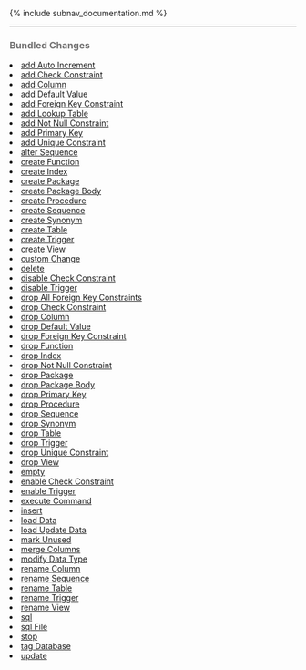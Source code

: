 <!-- ====================================================== -->
<!-- GENERATED BY ChangeDocGenerator DO NOT MODIFY MANUALLY -->
<!-- ====================================================== -->

{% include subnav_documentation.md %}

<hr>
<h3 style='color: #747373'>Bundled Changes</h3>

<li><a href='add_auto_increment.html'><span>add Auto Increment</span></a></li>
<li><a href='add_check_constraint.html'><span>add Check Constraint</span></a></li>
<li><a href='add_column.html'><span>add Column</span></a></li>
<li><a href='add_default_value.html'><span>add Default Value</span></a></li>
<li><a href='add_foreign_key_constraint.html'><span>add Foreign Key Constraint</span></a></li>
<li><a href='add_lookup_table.html'><span>add Lookup Table</span></a></li>
<li><a href='add_not_null_constraint.html'><span>add Not Null Constraint</span></a></li>
<li><a href='add_primary_key.html'><span>add Primary Key</span></a></li>
<li><a href='add_unique_constraint.html'><span>add Unique Constraint</span></a></li>
<li><a href='alter_sequence.html'><span>alter Sequence</span></a></li>
<li><a href='create_function.html'><span>create Function</span></a></li>
<li><a href='create_index.html'><span>create Index</span></a></li>
<li><a href='create_package.html'><span>create Package</span></a></li>
<li><a href='create_package_body.html'><span>create Package Body</span></a></li>
<li><a href='create_procedure.html'><span>create Procedure</span></a></li>
<li><a href='create_sequence.html'><span>create Sequence</span></a></li>
<li><a href='create_synonym.html'><span>create Synonym</span></a></li>
<li><a href='create_table.html'><span>create Table</span></a></li>
<li><a href='create_trigger.html'><span>create Trigger</span></a></li>
<li><a href='create_view.html'><span>create View</span></a></li>
<li><a href='custom_change.html'><span>custom Change</span></a></li>
<li><a href='delete.html'><span>delete</span></a></li>
<li><a href='disable_check_constraint.html'><span>disable Check Constraint</span></a></li>
<li><a href='disable_trigger.html'><span>disable Trigger</span></a></li>
<li><a href='drop_all_foreign_key_constraints.html'><span>drop All Foreign Key Constraints</span></a></li>
<li><a href='drop_check_constraint.html'><span>drop Check Constraint</span></a></li>
<li><a href='drop_column.html'><span>drop Column</span></a></li>
<li><a href='drop_default_value.html'><span>drop Default Value</span></a></li>
<li><a href='drop_foreign_key_constraint.html'><span>drop Foreign Key Constraint</span></a></li>
<li><a href='drop_function.html'><span>drop Function</span></a></li>
<li><a href='drop_index.html'><span>drop Index</span></a></li>
<li><a href='drop_not_null_constraint.html'><span>drop Not Null Constraint</span></a></li>
<li><a href='drop_package.html'><span>drop Package</span></a></li>
<li><a href='drop_package_body.html'><span>drop Package Body</span></a></li>
<li><a href='drop_primary_key.html'><span>drop Primary Key</span></a></li>
<li><a href='drop_procedure.html'><span>drop Procedure</span></a></li>
<li><a href='drop_sequence.html'><span>drop Sequence</span></a></li>
<li><a href='drop_synonym.html'><span>drop Synonym</span></a></li>
<li><a href='drop_table.html'><span>drop Table</span></a></li>
<li><a href='drop_trigger.html'><span>drop Trigger</span></a></li>
<li><a href='drop_unique_constraint.html'><span>drop Unique Constraint</span></a></li>
<li><a href='drop_view.html'><span>drop View</span></a></li>
<li><a href='empty.html'><span>empty</span></a></li>
<li><a href='enable_check_constraint.html'><span>enable Check Constraint</span></a></li>
<li><a href='enable_trigger.html'><span>enable Trigger</span></a></li>
<li><a href='execute_command.html'><span>execute Command</span></a></li>
<li><a href='insert.html'><span>insert</span></a></li>
<li><a href='load_data.html'><span>load Data</span></a></li>
<li><a href='load_update_data.html'><span>load Update Data</span></a></li>
<li><a href='mark_unused.html'><span>mark Unused</span></a></li>
<li><a href='merge_columns.html'><span>merge Columns</span></a></li>
<li><a href='modify_data_type.html'><span>modify Data Type</span></a></li>
<li><a href='rename_column.html'><span>rename Column</span></a></li>
<li><a href='rename_sequence.html'><span>rename Sequence</span></a></li>
<li><a href='rename_table.html'><span>rename Table</span></a></li>
<li><a href='rename_trigger.html'><span>rename Trigger</span></a></li>
<li><a href='rename_view.html'><span>rename View</span></a></li>
<li><a href='sql.html'><span>sql</span></a></li>
<li><a href='sql_file.html'><span>sql File</span></a></li>
<li><a href='stop.html'><span>stop</span></a></li>
<li><a href='tag_database.html'><span>tag Database</span></a></li>
<li><a href='update.html'><span>update</span></a></li>
